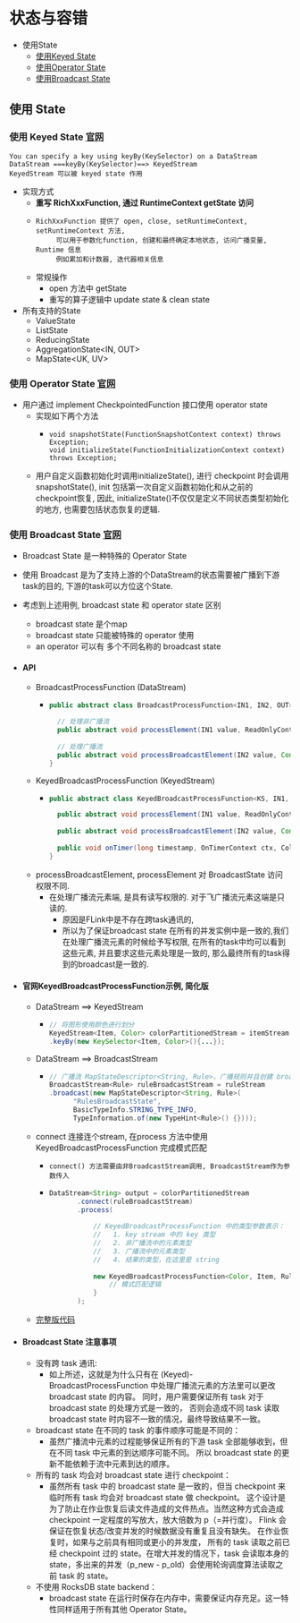 # 状态与容错

- 使用State
    - [使用Keyed State](#使用-keyed-state-官网)
    - [使用Operator State](#使用-operator-state-官网)
    - [使用Broadcast State](#使用-broadcast-state-官网)

## 使用 State

### 使用 Keyed State [官网](https://ci.apache.org/projects/flink/flink-docs-release-1.12/dev/stream/state/state.html#using-keyed-state)

```text
You can specify a key using keyBy(KeySelector) on a DataStream
DataStream ===keyBy(KeySelector)==> KeyedStream
KeyedStream 可以被 keyed state 作用
```

- 实现方式
    - **重写 RichXxxFunction, 通过 RuntimeContext getState 访问**
    - ```text
      RichXxxFunction 提供了 open, close, setRuntimeContext, setRuntimeContext 方法,
           可以用于参数化function, 创建和最终确定本地状态, 访问广播变量, Runtime 信息
           例如累加和计数器, 迭代器相关信息
      ```
    - 常规操作
        - open 方法中 getState
        - 重写的算子逻辑中 update state & clean state
- 所有支持的State
    - ValueState<T>
    - ListState<T>
    - ReducingState<T>
    - AggregationState<IN, OUT>
    - MapState<UK, UV>

### 使用 Operator State [官网](https://ci.apache.org/projects/flink/flink-docs-release-1.12/dev/stream/state/state.html#using-operator-state)

- 用户通过 implement CheckpointedFunction 接口使用 operator state
    - 实现如下两个方法
        - ```text
          void snapshotState(FunctionSnapshotContext context) throws Exception;
          void initializeState(FunctionInitializationContext context) throws Exception;
          ```
    - 用户自定义函数初始化时调用initializeState(), 进行 checkpoint 时会调用 snapshotState(), init 包括第一次自定义函数初始化和从之前的checkpoint恢复, 因此,
      initializeState()不仅仅是定义不同状态类型初始化的地方, 也需要包括状态恢复的逻辑.

### 使用 Broadcast State [官网](https://ci.apache.org/projects/flink/flink-docs-release-1.12/dev/stream/state/broadcast_state.html)

- Broadcast State 是一种特殊的 Operator State
- 使用 Broadcast 是为了支持上游的个DataStream的状态需要被广播到下游task的目的, 下游的task可以方位这个State.
- 考虑到上述用例, broadcast state 和 operator state 区别
    - broadcast state 是个map
    - broadcast state 只能被特殊的 operator 使用
    - an operator 可以有 多个不同名称的 broadcast state
- #### API
    - BroadcastProcessFunction (DataStream)
        - ```java
          public abstract class BroadcastProcessFunction<IN1, IN2, OUT> extends BaseBroadcastProcessFunction {

            // 处理非广播流
            public abstract void processElement(IN1 value, ReadOnlyContext ctx, Collector<OUT> out) throws Exception;
            
            // 处理广播流
            public abstract void processBroadcastElement(IN2 value, Context ctx, Collector<OUT> out) throws Exception;
          }
          ```
    - KeyedBroadcastProcessFunction (KeyedStream)
        - ```java
          public abstract class KeyedBroadcastProcessFunction<KS, IN1, IN2, OUT> {

            public abstract void processElement(IN1 value, ReadOnlyContext ctx, Collector<OUT> out) throws Exception;
        
            public abstract void processBroadcastElement(IN2 value, Context ctx, Collector<OUT> out) throws Exception;
        
            public void onTimer(long timestamp, OnTimerContext ctx, Collector<OUT> out) throws Exception;
          }
          ```
    - processBroadcastElement, processElement 对 BroadcastState 访问权限不同.
        - 在处理广播流元素端, 是具有读写权限的. 对于飞广播流元素这端是只读的.
            - 原因是FLink中是不存在跨task通讯的, 
            - 所以为了保证broadcast state 在所有的并发实例中是一致的,我们在处理广播流元素的时候给予写权限, 
              在所有的task中均可以看到这些元素, 并且要求这些元素处理是一致的, 那么最终所有的task得到的broadcast是一致的. 

- #### 官网KeyedBroadcastProcessFunction示例, 简化版
    - DataStream ==> KeyedStream
        - ```java
          // 将图形使用颜色进行划分
          KeyedStream<Item, Color> colorPartitionedStream = itemStream
          .keyBy(new KeySelector<Item, Color>(){...});
          ```
    - DataStream ==> BroadcastStream
        - ```java
          // 广播流 MapStateDescriptor<String, Rule>，广播规则并且创建 broadcast state
          BroadcastStream<Rule> ruleBroadcastStream = ruleStream
          .broadcast(new MapStateDescriptor<String, Rule>(
                "RulesBroadcastState",
                BasicTypeInfo.STRING_TYPE_INFO,
                TypeInformation.of(new TypeHint<Rule>() {})));
          ```
    - connect 连接连个stream, 在process 方法中使用KeyedBroadcastProcessFunction 完成模式匹配
        - ```text
          connect() 方法需要由非BroadcastStream调用, BroadcastStream作为参数传入
          ```
        - ```java
          DataStream<String> output = colorPartitionedStream
                 .connect(ruleBroadcastStream)
                 .process(
                     
                     // KeyedBroadcastProcessFunction 中的类型参数表示：
                     //   1. key stream 中的 key 类型
                     //   2. 非广播流中的元素类型
                     //   3. 广播流中的元素类型
                     //   4. 结果的类型，在这里是 string
                     
                     new KeyedBroadcastProcessFunction<Color, Item, Rule, String>() {
                         // 模式匹配逻辑
                     }
                 );
          ```
    - [完整版代码](https://ci.apache.org/projects/flink/flink-docs-release-1.12/zh/dev/stream/state/broadcast_state.html#broadcastprocessfunction-%E5%92%8C-keyedbroadcastprocessfunction)

- #### Broadcast State 注意事项
    - 没有跨 task 通讯:
        - 如上所述，这就是为什么只有在 (Keyed)-BroadcastProcessFunction 中处理广播流元素的方法里可以更改 broadcast state 的内容。 同时，用户需要保证所有 task 对于
          broadcast state 的处理方式是一致的， 否则会造成不同 task 读取 broadcast state 时内容不一致的情况，最终导致结果不一致。
    - broadcast state 在不同的 task 的事件顺序可能是不同的：
        - 虽然广播流中元素的过程能够保证所有的下游 task 全部能够收到，但在不同 task 中元素的到达顺序可能不同。 所以 broadcast state 的更新不能依赖于流中元素到达的顺序。
    - 所有的 task 均会对 broadcast state 进行 checkpoint：
        - 虽然所有 task 中的 broadcast state 是一致的，但当 checkpoint 来临时所有 task 均会对 broadcast state 做 checkpoint。
          这个设计是为了防止在作业恢复后读文件造成的文件热点。当然这种方式会造成 checkpoint 一定程度的写放大，放大倍数为 p（=并行度）。 Flink 会保证在恢复状态/改变并发的时候数据没有重复且没有缺失。
          在作业恢复时，如果与之前具有相同或更小的并发度， 所有的 task 读取之前已经 checkpoint 过的 state。在增大并发的情况下，task 会读取本身的 state，多出来的并发（p_new -
          p_old）会使用轮询调度算法读取之前 task 的 state。
    - 不使用 RocksDB state backend：
        - broadcast state 在运行时保存在内存中，需要保证内存充足。这一特性同样适用于所有其他 Operator State。